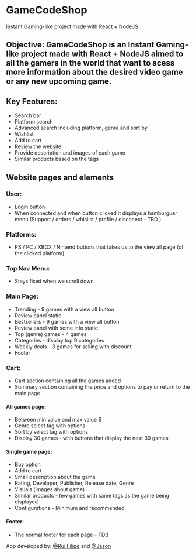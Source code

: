 # GameCodeShop

Instant Gaming-like project made with React + NodeJS

## Objective: GameCodeShop is an Instant Gaming-like project made with React + NodeJS aimed to all the gamers in the world that want to acess more information about the desired video game or any new upcoming game.

## Key Features: 
- Search bar
- Platform search
- Advanced search including platform, genre and sort by  
- Wishlist
- Add to cart
- Review the website
- Provide description and images of each game
- Similar products based on the tags

## Website pages and elements  

### User: 
- Login button
- When connected and when button clicked it displays a hamburguer menu (Support / orders / whislist / profile / disconect - TBD )

### Platforms:
  - PS / PC / XBOX / Nintend buttons that takes us to the view all page (of the clicked platform).
    
### Top Nav Menu:
  - Stays fixed when we scroll down

### Main Page:
  - Trending - 9 games with a view all button
  - Review panel static
  - Bestsellers - 9 games with a view all button
  - Review panel with some info static
  - Top (genre) games - 4 games
  - Categories - display top 9 categories
  - Weekly deals - 3 games for selling with discount
  - Footer
    
### Cart:
  - Cart section containing all the games added
  - Summary section containing the price and options to pay or return to the main page

#### All games page:
  - Between min value and max value $
  - Genre select tag with options
  - Sort by select tag with options
  - Display 30 games - with buttons that display the next 30 games


#### Single game page:
  - Buy option
  - Add to cart
  - Small description about the game
  - Rating, Developer, Publisher, Release date, Genre
  - Visuals (images about game)
  - Similar products - few games with same tags as the game being displayed
  - Configurations - Minimum and recommended

#### Footer:
  - The normal footer for each page - TDB



App developed by: [@Rui Filipe](https://github.com/ruisinhofilipe) and [@Jason](https://github.com/J0K3RY-03)
